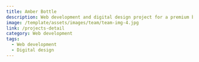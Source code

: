 ```yaml
---
title: Amber Bottle
description: Web development and digital design project for a premium brand
image: /template/assets/images/team/team-img-4.jpg
link: /projects-detail
category: Web development
tags:
  - Web development
  - Digital design
---
```



